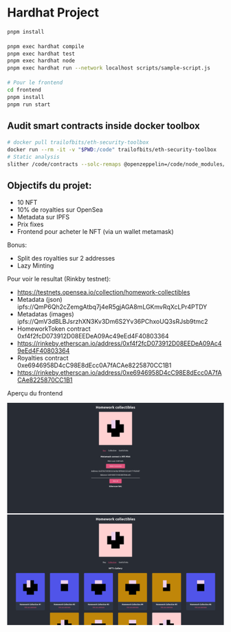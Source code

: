 # Hardhat Project

```bash
pnpm install

pnpm exec hardhat compile
pnpm exec hardhat test
pnpm exec hardhat node
pnpm exec hardhat run --network localhost scripts/sample-script.js

# Pour le frontend
cd frontend
pnpm install
pnpm run start
```

## Audit smart contracts inside docker toolbox

```bash
# docker pull trailofbits/eth-security-toolbox
docker run --rm -it -v "$PWD:/code" trailofbits/eth-security-toolbox
# Static analysis
slither /code/contracts --solc-remaps @openzeppelin=/code/node_modules/@openzeppelin
```

## Objectifs du projet:
- 10 NFT
- 10% de royalties sur OpenSea
- Metadata sur IPFS
- Prix fixes
- Frontend pour acheter le NFT (via un wallet metamask)

Bonus:

- Split des royalties sur 2 addresses
- Lazy Minting

Pour voir le resultat (Rinkby testnet):

- https://testnets.opensea.io/collection/homework-collectibles
- Metadata (json) ipfs://QmP6Qh2cZemgAtbq7j4eR5gjAGA8mLGKmvRqXcLPr4PTDY
- Metadatas (images) ipfs://QmV3dBLBJsrzhXN3Kv3Dm6S2Yv36PChxoUQ3sRJsb9tmc2
- HomeworkToken contract 0xf4f2fcD073912D08EEDeA09Ac49eEd4F40803364
- https://rinkeby.etherscan.io/address/0xf4f2fcD073912D08EEDeA09Ac49eEd4F40803364
- Royalties contract 0xe6946958D4cC98E8dEcc0A7fACAe8225870CC1B1
- https://rinkeby.etherscan.io/address/0xe6946958D4cC98E8dEcc0A7fACAe8225870CC1B1

Aperçu du frontend

![Frontend](https://raw.githubusercontent.com/notnian/arkania-web3/main/frontend/screenshot-frontend.png)
![Frontend](https://raw.githubusercontent.com/notnian/arkania-web3/main/frontend/screenshot-frontend-bis.png)